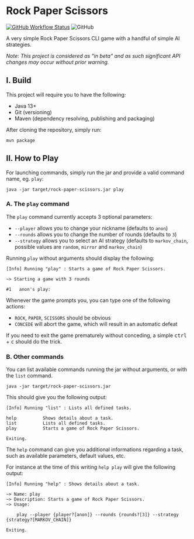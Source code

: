 # Rock Paper Scissors

[![GitHub Workflow Status](https://img.shields.io/github/workflow/status/eledhwen/rps/Java%20CI%20with%20Maven)](https://github.com/eledhwen/rps/actions?query=workflow%3A%22Java+CI+with+Maven%22)
![GitHub](https://img.shields.io/github/license/eledhwen/rps)

A very simple Rock Paper Scissors CLI game with a handful of simple AI strategies.

_Note: This project is considered as "in beta" and as such significant API changes may occur without prior warning._

## I. Build

This project will require you to have the following:

* Java 13+
* Git (versioning)
* Maven (dependency resolving, publishing and packaging) 

After cloning the repository, simply run:

```shell
mvn package
```

## II. How to Play

For launching commands, simply run the jar and provide a valid command name, eg. `play`:

```shell
java -jar target/rock-paper-scissors.jar play
```

### A. The `play` command

The `play` command currently accepts 3 optional parameters:

* `--player` allows you to change your nickname (defaults to `anon`)
* `--rounds` allows you to change the number of rounds (defaults to `3`)
* `--strategy` allows you to select an AI strategy (defaults to `markov_chain`, possible values are `random`, `mirror` and `markov_chain`) 

Running `play` without arguments should display the following:

```
[Info] Running "play" : Starts a game of Rock Paper Scissors.

~> Starting a game with 3 rounds

#1   anon's play:  
```

Whenever the game prompts you, you can type one of the following actions:
* `ROCK`, `PAPER`, `SCISSORS` should be obvious
* `CONCEDE` will abort the game, which will result in an automatic defeat

If you need to exit the game prematurely without conceding, a simple <kbd>ctrl</kbd> + <kbd>c</kbd> should do the trick.

### B. Other commands

You can list available commands running the jar without arguments, or with the `list` command.

```shell
java -jar target/rock-paper-scissors.jar
```

This should give you the following output:

```
[Info] Running "list" : Lists all defined tasks.

help          Shows details about a task.
list          Lists all defined tasks.
play          Starts a game of Rock Paper Scissors.

Exiting.
```

The `help` command can give you additional informations regarding a task, such as available parameters, default values, etc.

For instance at the time of this writing `help play` will give the following output:

```
[Info] Running "help" : Shows details about a task.

~> Name: play
~> Description: Starts a game of Rock Paper Scissors.
~> Usage:

	play --player {player?[anon]} --rounds {rounds?[3]} --strategy {strategy?[MARKOV_CHAIN]}

Exiting.
```